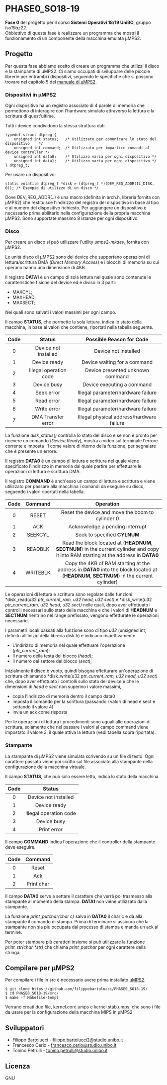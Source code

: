 # PHASE0_SO18-19
**Fase 0** del progetto per il corso **Sistemi Operativi 18/19 UniBO**, gruppo *lso19az22*.  
Obbiettivo di questa fase è realizzare un programma che mostri il funzionamento di un componente della macchina emulata μMPS2.


## Progetto
Per questa fase abbiamo scelto di creare un programma che utilizzi il disco e la stampante di μMPS2.
Ci siamo occupati di sviluppare delle piccole librerie per entrambi i dispositivi, seguendo le specifiche che si possono trovare nel capitolo 5 del [manuale di μMPS2](http://www.cs.unibo.it/~renzo/so/princOfOperations.pdf).

### Dispositivi in μMPS2
Ogni dispositivo ha un registro associato di 4 parole di memoria che permettono di interagire con l'hardware simulato attraverso la lettura e la scrittura di quest'ultime.  

Tutti i device condividono la stessa struttura dati.
````
typedef struct dtpreg {
    unsigned int status;   /* Utilizzato per comunicare lo stato del dispositivo    */
    unsigned int command;  /* Utilizzato per impartire comandi al device controller */
    unsigned int data0;    /* Utilizzo varia per ogni dispositivo */
    unsigned int data1;    /* Utilizzo varia per ogni dispositivo */
} dtpreg_t;
````

Per usare un dispositivo:
```
static volatile dtpreg_t *disk = (dtpreg_t *)(DEV_REG_ADDR(IL_DISK, 0)); /* Esempio di utilizzo di un disco */
```
Dove DEV_REG_ADDR(..) è una macro (definita in arch.h, libreria fornita con μMPS2) che restituisce l'indirizzo del registro del dispositivo in base al tipo e al numero del dispositivo richiesto.
Per aggiungere un dispositivo è necessario prima abilitarlo nella configurazione della propria macchina μMPS2. Sono supportate massimo 8 istanze per ogni dispositivo.
### Disco
Per creare un disco si può utilizzare l'utility *umps2-mkdev*, fornita con μMPS2.

Le unità disco di μMPS2 sono dei device che supportano operazioni di lettura/scrittura DMA (*Direct Memory Access*) e i blocchi di memoria su cui operano hanno una dimensione di 4KB.

Il registro **DATA1** è un campo di sola lettura nel quale sono contenute le caratteristiche fisiche del device ed è diviso in 3 parti:
- MAXCYL;
- MAXHEAD;
- MAXSECT;

Nei quali sono salvati i valori massimi per ogni campo.

Il campo **STATUS**, che permette la sola lettura, indica lo stato della macchina, in base ai valori che contiene, riportati nella tabella seguente.

| Code| Status |  Possible Reason for Code |
|:-:|:-:|:-:|
|  0 |  Device not installed | Device not installed |
|  1 |  Device ready |  Device waiting for a command |
|  2 |  Illegal operation code|  Device presented unknown command |
|  3 |  Device busy|  Device executing a command |
|  4 |  Seek error | Illegal parameter/hardware failure |
|  5 |  Read error | Illegal parameter/hardware failure |
|  6 |  Write error | Illegal parameter/hardware failure |
|  7 |  DMA Transfer error | Illegal physical address/hardware failure |

La funzione *disk_status()* controlla lo stato del disco e se non è pronto per ricevere un comando (*Device Ready*), mostra a video sul terminale l'errore corrente e imposta -1 come valore di ritorno della funzione, per segnalare che è presente un errore.

Il registro **DATA0** è un campo di lettura e scrittura nel quale viene specificato l'indirizzo in memoria dal quale partire per effettuare le operazioni di lettura e scrittura DMA.

Il registro **COMMAND** è anch'esso un campo di lettura e scrittura e viene utilizzato per passare alla macchina i comandi da eseguire su disco, seguendo i valori riportati nella tabella.

| Code| Command |  Operation |
|:-:|:-:|:-:|
|  0 |  RESET | Reset the device and move the boom to cylinder 0 |
|  1 |  ACK |  Acknowledge a pending interrupt |
|  2 |  SEEKCYL | Seek to specified **CYLNUM**  |
|  3 |  READBLK | Read the block located at (**HEADNUM**, **SECTNUM**) in the current cylinder and copy it into RAM starting at the address in **DATA0** |
|  4 |  WRITEBLK | Copy the 4KB of RAM starting at the address in **DATA0** into the block located at (**HEADNUM**, **SECTNUM**) in the current cylinder) |

Le operazioni di lettura e scrittura sono regolate dalle funzioni *disk_read(u32 *ptr_current_ram, u32 head, u32 sect)* e *disk_write(u32 *ptr_current_ram, u32 head, u32 sect)* nelle quali, dopo aver effettuato i controlli necessari sullo stato della macchina e che i valori di **HEADNUM** e **SECTNUM** rientrino nel range prefissato, vengono effetturate le operazioni necessarie.

I parametri locali passati alla funzione sono di tipo *u32* (unsigned int, definito all'inizio della libreria disk.h) e indicano rispettivamente: 
- L'indirizzo di memoria nel quale effettuare l'operazione (*ptr_current_ram*);
- Il numero della testa del blocco (*head*);
- Il numero del settore del blocco (*sect*);

Inizialmente il disco è vuoto, quindi bisogna effetturare un'operazione di scrittura chiamando *disk_write(u32 *ptr_current_ram, u32 head, u32 sect)* che, dopo aver effettuato i controlli sullo stato del device e che le dimensioni di *head* e *sect* non superino i valore massimi, 
- copia l'indirizzo di memoria dentro il campo data0
- imposta il comando per la scrittura (passando i valori di head e sect e settando il valore 4)
- invia un ack come risposta

Per le operazioni di lettura i procedimenti sono uguali alle operazioni di scrittura, solamente che nel passare i valori al campo command viene impostato il valore 3, il quale attiva la lettura (vedi tabella sopra riportata).

### Stampante
La stampante di μMPS2 viene simulata scrivendo su un file di testo. Ogni carattere passato viene poi scritto sul file associato alla stampante nella configurazione della macchina virtuale.

Il campo **STATUS**, che può solo essere letto, indica lo stato della macchina.

| Code| Status |  
|:-:|:-:|
|  0 |  Device not installed | 
|  1 |  Device ready |  
|  2 |  Illegal operation code|  
|  3 |  Device busy|  
|  4 |  Print error |  

Il campo **COMMAND** indica l'operazione che il controller della stampante deve eseguire.

| Code| Command |  
|:-:|:-:|
|  0 |  Reset | 
|  1 |  Ack |  
|  2 |  Print char|  
 
Il campo **DATA0** serve a settare il carattere che verrà poi trasmesso alla stampante al momento della stampa.
**DATA1** non viene utilizzato dalla stampante.

La funzione *print_putchar(char c)* salva in **DATA0** il char c e dà alla stampante il comando di stampa. Prima di terminare si assicura che la stampante non sia più occupata dal processo di stampa e manda un ack al termine.

Per poter stampare più caratteri insieme si può utilizzare la funzione *print_str(char \*str)* che chiama *print_putchar* per ogni carattere della stringa.

## Compilare per μMPS2
Per compilare i file in src è necessario avere prima installato [μMPS2](https://github.com/tjonjic/umps).
```
$ git clone https://github.com/filippobartolucci/PHASE0_SO18-19/
$ cd PHASE0_SO18-19/src/
$ make -f Makefile-templ
``` 
Verrano creati due file, kernel.core.umps e kernel.stab.umps, che sono i file da usare per la configurazione della macchina MIPS in μMPS2

## Sviluppatori

* Filippo Bartolucci - filippo.bartolucci2@studio.unibo.it
* Francesco Cerio - francesco.cerio@studio.unibo.it
* Tonino Petrulli - tonino.petrulli@studio.unibo.it


## Licenza 
GNU
